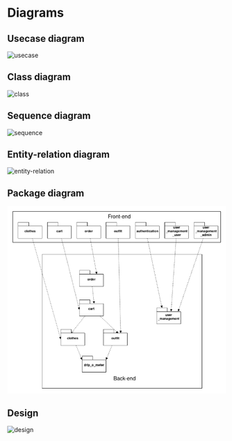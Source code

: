# Diagrams

## Usecase diagram
![usecase]()

## Class diagram
![class]()

## Sequence diagram
![sequence]()

## Entity-relation diagram
![entity-relation]()

## Package diagram
![package](./diagrams/package.png)

## Design
![design]()